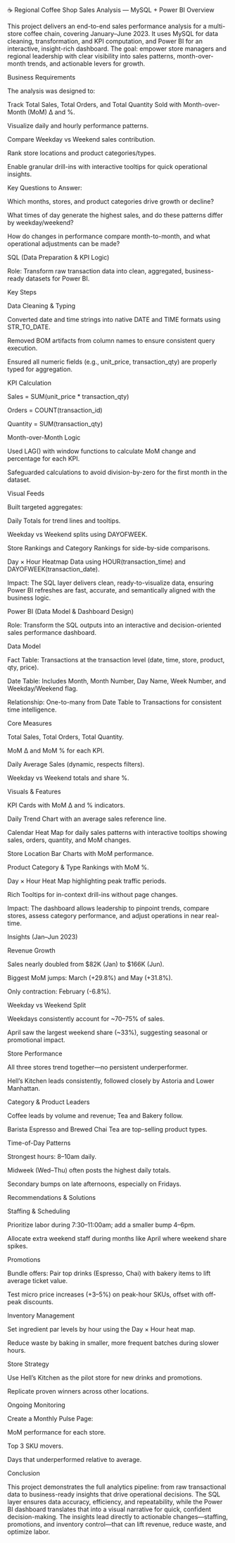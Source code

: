 ☕ Regional Coffee Shop Sales Analysis — MySQL + Power BI
Overview

This project delivers an end-to-end sales performance analysis for a multi-store coffee chain, covering January–June 2023.
It uses MySQL for data cleaning, transformation, and KPI computation, and Power BI for an interactive, insight-rich dashboard.
The goal: empower store managers and regional leadership with clear visibility into sales patterns, month-over-month trends, and actionable levers for growth.

Business Requirements

The analysis was designed to:

Track Total Sales, Total Orders, and Total Quantity Sold with Month-over-Month (MoM) Δ and %.

Visualize daily and hourly performance patterns.

Compare Weekday vs Weekend sales contribution.

Rank store locations and product categories/types.

Enable granular drill-ins with interactive tooltips for quick operational insights.

Key Questions to Answer:

Which months, stores, and product categories drive growth or decline?

What times of day generate the highest sales, and do these patterns differ by weekday/weekend?

How do changes in performance compare month-to-month, and what operational adjustments can be made?

SQL (Data Preparation & KPI Logic)

Role: Transform raw transaction data into clean, aggregated, business-ready datasets for Power BI.

Key Steps

Data Cleaning & Typing

Converted date and time strings into native DATE and TIME formats using STR_TO_DATE.

Removed BOM artifacts from column names to ensure consistent query execution.

Ensured all numeric fields (e.g., unit_price, transaction_qty) are properly typed for aggregation.

KPI Calculation

Sales = SUM(unit_price * transaction_qty)

Orders = COUNT(transaction_id)

Quantity = SUM(transaction_qty)

Month-over-Month Logic

Used LAG() with window functions to calculate MoM change and percentage for each KPI.

Safeguarded calculations to avoid division-by-zero for the first month in the dataset.

Visual Feeds

Built targeted aggregates:

Daily Totals for trend lines and tooltips.

Weekday vs Weekend splits using DAYOFWEEK.

Store Rankings and Category Rankings for side-by-side comparisons.

Day × Hour Heatmap Data using HOUR(transaction_time) and DAYOFWEEK(transaction_date).

Impact: The SQL layer delivers clean, ready-to-visualize data, ensuring Power BI refreshes are fast, accurate, and semantically aligned with the business logic.

Power BI (Data Model & Dashboard Design)

Role: Transform the SQL outputs into an interactive and decision-oriented sales performance dashboard.

Data Model

Fact Table: Transactions at the transaction level (date, time, store, product, qty, price).

Date Table: Includes Month, Month Number, Day Name, Week Number, and Weekday/Weekend flag.

Relationship: One-to-many from Date Table to Transactions for consistent time intelligence.

Core Measures

Total Sales, Total Orders, Total Quantity.

MoM Δ and MoM % for each KPI.

Daily Average Sales (dynamic, respects filters).

Weekday vs Weekend totals and share %.

Visuals & Features

KPI Cards with MoM Δ and % indicators.

Daily Trend Chart with an average sales reference line.

Calendar Heat Map for daily sales patterns with interactive tooltips showing sales, orders, quantity, and MoM changes.

Store Location Bar Charts with MoM performance.

Product Category & Type Rankings with MoM %.

Day × Hour Heat Map highlighting peak traffic periods.

Rich Tooltips for in-context drill-ins without page changes.

Impact: The dashboard allows leadership to pinpoint trends, compare stores, assess category performance, and adjust operations in near real-time.

Insights (Jan–Jun 2023)

Revenue Growth

Sales nearly doubled from $82K (Jan) to $166K (Jun).

Biggest MoM jumps: March (+29.8%) and May (+31.8%).

Only contraction: February (-6.8%).

Weekday vs Weekend Split

Weekdays consistently account for ~70–75% of sales.

April saw the largest weekend share (~33%), suggesting seasonal or promotional impact.

Store Performance

All three stores trend together—no persistent underperformer.

Hell’s Kitchen leads consistently, followed closely by Astoria and Lower Manhattan.

Category & Product Leaders

Coffee leads by volume and revenue; Tea and Bakery follow.

Barista Espresso and Brewed Chai Tea are top-selling product types.

Time-of-Day Patterns

Strongest hours: 8–10am daily.

Midweek (Wed–Thu) often posts the highest daily totals.

Secondary bumps on late afternoons, especially on Fridays.

Recommendations & Solutions

Staffing & Scheduling

Prioritize labor during 7:30–11:00am; add a smaller bump 4–6pm.

Allocate extra weekend staff during months like April where weekend share spikes.

Promotions

Bundle offers: Pair top drinks (Espresso, Chai) with bakery items to lift average ticket value.

Test micro price increases (+3–5%) on peak-hour SKUs, offset with off-peak discounts.

Inventory Management

Set ingredient par levels by hour using the Day × Hour heat map.

Reduce waste by baking in smaller, more frequent batches during slower hours.

Store Strategy

Use Hell’s Kitchen as the pilot store for new drinks and promotions.

Replicate proven winners across other locations.

Ongoing Monitoring

Create a Monthly Pulse Page:

MoM performance for each store.

Top 3 SKU movers.

Days that underperformed relative to average.

Conclusion

This project demonstrates the full analytics pipeline: from raw transactional data to business-ready insights that drive operational decisions.
The SQL layer ensures data accuracy, efficiency, and repeatability, while the Power BI dashboard translates that into a visual narrative for quick, confident decision-making.
The insights lead directly to actionable changes—staffing, promotions, and inventory control—that can lift revenue, reduce waste, and optimize labor.
